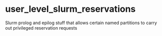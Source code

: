 # user_level_slurm_reservations
Slurm prolog and epilog stuff that allows certain named partitions to carry out privileged reservation requests

